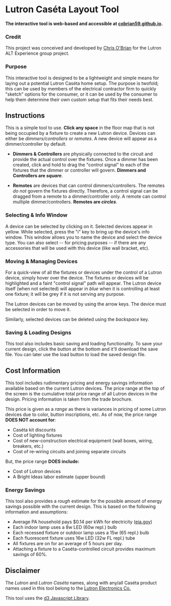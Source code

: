 # Lutron Caséta Layout Tool

**The interactive tool is web-based and accessible at [cobrian59.github.io](https://cobrian59.github.io).**

### Credit

This project was conceived and developed by [Chris O'Brian](mailto:cobrian59@gmail.com) for the Lutron ALT Experience group project.

### Purpose

This interactive tool is designed to be a lightweight and simple means for laying out a potential Lutron Caséta home setup. The purpose is twofold; this can be used by members of the electrical contractor firm to quickly "sketch" options for the consumer, or it can be used by the consumer to help them determine their own custom setup that fits their needs best.

## Instructions

This is a simple tool to use. **Click any space** in the floor map that is not being occupied by a fixture to create a new Lutron device. Devices can either be *dimmers/controllers* or *remotes*. A new device will appear as a dimmer/controller by default.

- **Dimmers & Controllers** are physically connected to the circuit and provide the actual control over the fixtures. Once a dimmer has been created, click and hold to drag the "control signal" to each of the fixtures that the dimmer or controller will govern. **Dimmers and Controllers are _square_**.

- **Remotes** are devices that can control dimmers/controllers. The remotes *do not* govern the fixtures directly. Therefore, a control signal can be dragged from a remote to a dimmer/controller only. A remote can control multiple dimmer/controllers. **Remotes are _circles_**.


### Selecting & Info Window

A device can be selected by clicking on it. Selected devices appear in yellow. While selected, press the "i" key to bring up the device's info window. This window allows you to name the device and select the device type. You can also select -- for pricing purposes -- if there are any accessories that will be used with this device (like wall bracket, etc).


### Moving & Managing Devices

For a quick-view of all the fixtures or devices under the control of a Lutron device, simply hover over the device. The fixtures or devices will be highlighted and a faint "control signal" path will appear. The Lutron device itself (when not selected) will appear in *blue* when it is controlling at least one fixture; it will be grey if it is not serving any purpose.

The Lutron devices can be moved by using the arrow keys. The device must be selected in order to move it.

Similarly, selected devices can be deleted using the *backspace* key.


### Saving & Loading Designs

This tool also includes basic saving and loading functionality. To save your current design, click the button at the bottom and it'll download the save file. You can later use the load button to load the saved design file.


## Cost Information

This tool includes rudimentary pricing and energy savings information available based on the current Lutron devices. The price range at the top of the screen is the cumulative total price range of all Lutron devices in the design. Pricing information is taken from the trade brochure.

This price is given as a _range_ as there is variances in pricing of some Lutron devices due to color, button inscriptions, etc. As of now, the price range **DOES NOT account for**:

- Caséta kit discounts
- Cost of lighting fixtures
- Cost of new-construction electrical equipment (wall boxes, wiring, breakers, etc.)
- Cost of re-wiring circuits and joining separate circuits

But, the price range **DOES include:**

- Cost of Lutron devices
- A Bright Ideas labor estimate (upper bound)


### Energy Savings

This tool also provides a _rough_ estimate for the possible amount of energy savings possible with the current design. This is based on the following information and assumptions:

- Average PA household pays $0.14 per kWh for electricity ([eia.gov](https://www.eia.gov/electricity/monthly/epm_table_grapher.php?t=epmt_5_6_a))
- Each indoor lamp uses a 8w LED (60w repl.) bulb
- Each recessed fixture or outdoor lamp uses a 15w (65 repl.) bulb
- Each fluorescent fixture uses 16w LED (32w FL repl.) tube
- All fixtures are on for an average of 5 hours per day.
- Attaching a fixture to a Caséta-controlled circuit provides maximum savings of 60%.


## Disclaimer

The _Lutron_ and _Lutron Caséta_ names, along with any/all Caséta product names used in this tool belong to the [Lutron Electronics Co.](https://www.lutron.com/en-US/pages/default.aspx)

This tool uses the [d3 Javascript Library](https://d3js.org).
